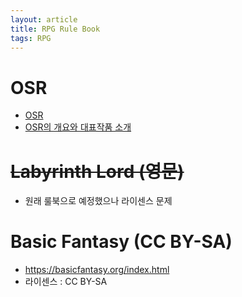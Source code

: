 ```yaml
---
layout: article
title: RPG Rule Book
tags: RPG
---
```


# OSR
* [OSR](https://en.wikipedia.org/wiki/Old_School_Renaissance)
* [OSR의 개요와 대표작품 소개](https://roongrpg.postype.com/post/6858312)

# ~~Labyrinth Lord (영문)~~
* 원래 룰북으로 예정했으나 라이센스 문제

# Basic Fantasy (CC BY-SA)
* https://basicfantasy.org/index.html
* 라이센스 : CC BY-SA

